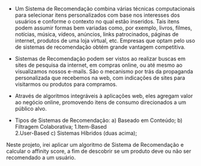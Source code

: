 - Um Sistema de Recomendação combina várias técnicas computacionais
para selecionar itens personalizados com base nos interesses dos usuários e
conforme o contexto no qual estão inseridos. Tais itens podem assumir formas
bem variadas como, por exemplo, livros, filmes, notícias, música, vídeos,
anúncios, links patrocinados, páginas de internet, produtos de uma loja virtual,
etc. Empresas que optam pelo uso de sistemas de recomendação obtém grande vantagem
competitiva.

- Sistemas de Recomendação podem ser vistos ao realizar buscas em sites de
pesquisa da internet, em compras online, ou até mesmo ao visualizamos nossos
e-mails. São o mecanismo por trás da propaganda personalizada que recebemos
na web, com indicações de sites para visitarmos ou produtos para compramos.

- Através de algoritmos integráveis à aplicações web, eles agregam valor ao 
negócio online, promovendo itens de consumo direcionados a um público alvo.

- Tipos de Sistemas de Recomendação:
    a) Baseado em Conteúdo;
    b) Filtragem Colaborativa;
        1.Item-Based  
        2.User-Based
    c) Sistemas Híbridos (duas acima);


Neste projeto, irei aplicar um algoritmo de Sistema de Recomendação e calcular 
o affinity score, a fim de descobrir se um produto deve ou não ser recomendado 
a um usuário.